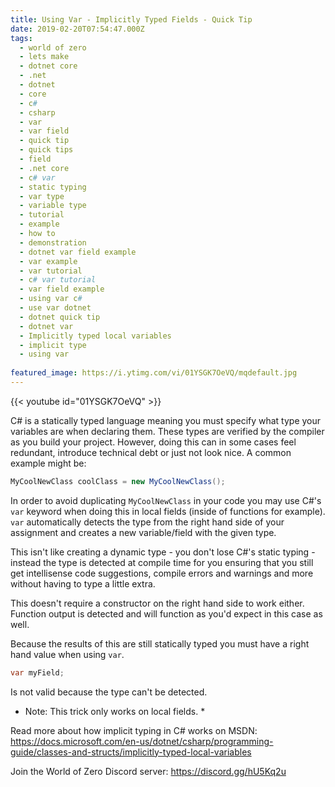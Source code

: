 ```yaml
---
title: Using Var - Implicitly Typed Fields - Quick Tip
date: 2019-02-20T07:54:47.000Z
tags:
  - world of zero
  - lets make
  - dotnet core
  - .net
  - dotnet
  - core
  - c#
  - csharp
  - var
  - var field
  - quick tip
  - quick tips
  - field
  - .net core
  - c# var
  - static typing
  - var type
  - variable type
  - tutorial
  - example
  - how to
  - demonstration
  - dotnet var field example
  - var example
  - var tutorial
  - c# var tutorial
  - var field example
  - using var c#
  - use var dotnet
  - dotnet quick tip
  - dotnet var
  - Implicitly typed local variables
  - implicit type
  - using var
  
featured_image: https://i.ytimg.com/vi/01YSGK7OeVQ/mqdefault.jpg
---
```


{{< youtube id="01YSGK7OeVQ" >}}

C# is a statically typed language meaning you must specify what type your variables are when declaring them. These types are verified by the compiler as you build your project. However, doing this can in some cases feel redundant, introduce technical debt or just not look nice. A common example might be:

```csharp
MyCoolNewClass coolClass = new MyCoolNewClass();
```

In order to avoid duplicating `MyCoolNewClass` in your code you may use C#'s `var` keyword when doing this in local fields (inside of functions for example). `var` automatically detects the type from the right hand side of your assignment and creates a new variable/field with the given type.

This isn't like creating a dynamic type - you don't lose C#'s static typing - instead the type is detected at compile time for you ensuring that you still get intellisense code suggestions, compile errors and warnings and more without having to type a little extra.

This doesn't require a constructor on the right hand side to work either. Function output is detected and will function as you'd expect in this case as well.

Because the results of this are still statically typed you must have a right hand value when using `var`.

```csharp
var myField;
```

Is not valid because the type can't be detected.

* Note: This trick only works on local fields. *

Read more about how implicit typing in C# works on MSDN: https://docs.microsoft.com/en-us/dotnet/csharp/programming-guide/classes-and-structs/implicitly-typed-local-variables

Join the World of Zero Discord server: https://discord.gg/hU5Kq2u